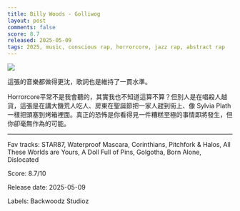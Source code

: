 ```yaml
---
title: Billy Woods - Golliwog
layout: post
comments: false
score: 8.7
released: 2025-05-09
tags: 2025, music, conscious rap, horrorcore, jazz rap, abstract rap
---
```


![](https://i.discogs.com/zVeDWrazwfytxekPvtLN5LKDrFcgwlc_dRJ5yI19hLs/rs:fit/g:sm/q:90/h:593/w:600/czM6Ly9kaXNjb2dz/LWRhdGFiYXNlLWlt/YWdlcy9SLTM0MDI4/MDAxLTE3NDc2OTEz/NjUtMzc4NC5qcGVn.jpeg)

這張的音樂都做得更沈，歌詞也是維持了一貫水準。

Horrorcore平常不是我會聽的，其實我也不知道這算不算？但別人是在唱殺人越貨，這張是在講大饑荒人吃人、房東在聖誕節把一家人趕到街上、像 Sylvia Plath 一樣把頭塞到烤箱裡面。真正的恐怖是你看得見一件糟糕至極的事情即將發生，但你卻毫無作為的可能。

---

Fav tracks: STAR87, Waterproof Mascara, Corinthians, Pitchfork & Halos, All These Worlds are Yours,  A Doll Full of Pins, Golgotha, Born Alone, Dislocated

Score: 8.7/10

Release date: 2025-05-09

Labels: Backwoodz Studioz

